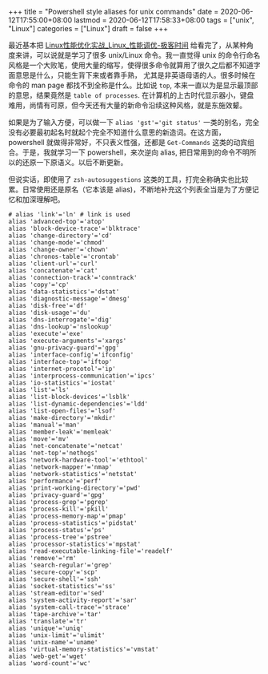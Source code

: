 +++
title = "Powershell style aliases for unix commands"
date = 2020-06-12T17:55:00+08:00
lastmod = 2020-06-12T17:58:33+08:00
tags = ["unix", "Linux"]
categories = ["Linux"]
draft = false
+++

最近基本把 [Linux性能优化实战\_Linux\_性能调优-极客时间](https://time.geekbang.org/column/intro/140) 给看完了，从某种角度来讲，可以说就是学习了很多 unix/Linux 命令。我一直觉得 unix 的命令行命名风格是一个大败笔，使用大量的缩写，使得很多命令就算用了很久之后都不知道字面意思是什么，只能生背下来或者靠手熟， 尤其是非英语母语的人。很多时候在命令的 man page
都找不到全称是什么。比如说 `top`, 本来一直以为是显示最顶部的意思，结果竟然是 `table of processes`. 在计算机的上古时代显示器小，键盘难用，尚情有可原，但今天还有大量的新命令沿续这种风格，就是东施效颦。

如果是为了输入方便，可以做一下 `alias 'gst'='git status'` 一类的别名，完全没有必要最初起名时就起个完全不知道什么意思的新造词。在这方面，powershell 就做得非常好，不只表义性强，还都是 `Get-Commands`
这类的动宾组合。于是，我就学习一下 powershell，来次逆向 alias,
把日常用到的命令不明所以的还原一下原语义。以后不断更新。

但说实话，即使用了 `zsh-autosuggestions` 这类的工具，打完全称确实也比较累。日常使用还是原名（它本该是 alias)，不断地补充这个列表全当是为了方便记忆和加深理解吧。

```shell
# alias 'link'='ln' # link is used
alias 'advanced-top'='atop'
alias 'block-device-trace'='blktrace'
alias 'change-directory'='cd'
alias 'change-mode'='chmod'
alias 'change-owner'='chown'
alias 'chronos-table'='crontab'
alias 'client-url'='curl'
alias 'concatenate'='cat'
alias 'connection-track'='conntrack'
alias 'copy'='cp'
alias 'data-statistics'='dstat'
alias 'diagnostic-message'='dmesg'
alias 'disk-free'='df'
alias 'disk-usage'='du'
alias 'dns-interrogate'='dig'
alias 'dns-lookup'='nslookup'
alias 'execute'='exe'
alias 'execute-arguments'='xargs'
alias 'gnu-privacy-guard'='gpg'
alias 'interface-config'='ifconfig'
alias 'interface-top'='iftop'
alias 'internet-procotol'='ip'
alias 'interprocess-communication'='ipcs'
alias 'io-statistics'='iostat'
alias 'list'='ls'
alias 'list-block-devices'='lsblk'
alias 'list-dynamic-dependencies'='ldd'
alias 'list-open-files'='lsof'
alias 'make-directory'='mkdir'
alias 'manual'='man'
alias 'member-leak'='memleak'
alias 'move'='mv'
alias 'net-concatenate'='netcat'
alias 'net-top'='nethogs'
alias 'network-hardware-tool'='ethtool'
alias 'network-mapper'='nmap'
alias 'network-statistics'='netstat'
alias 'performance'='perf'
alias 'print-working-directory'='pwd'
alias 'privacy-guard'='gpg'
alias 'process-grep'='pgrep'
alias 'process-kill'='pkill'
alias 'process-memory-map'='pmap'
alias 'process-statistics'='pidstat'
alias 'process-status'='ps'
alias 'process-tree'='pstree'
alias 'processor-statistics'='mpstat'
alias 'read-executable-linking-file'='readelf'
alias 'remove'='rm'
alias 'search-regular'='grep'
alias 'secure-copy'='scp'
alias 'secure-shell'='ssh'
alias 'socket-statistics'='ss'
alias 'stream-editor'='sed'
alias 'system-activity-report'='sar'
alias 'system-call-trace'='strace'
alias 'tape-archive'='tar'
alias 'translate'='tr'
alias 'unique'='uniq'
alias 'unix-limit'='ulimit'
alias 'unix-name'='uname'
alias 'virtual-memory-statistics'='vmstat'
alias 'web-get'='wget'
alias 'word-count'='wc'
```
